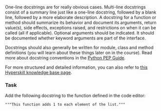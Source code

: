 

One-line docstrings are for really obvious cases. Multi-line docstrings consist of a summary line just like a one-line docstring, followed by a blank line, followed by a more elaborate description.
A docstring for a function or method should summarize its behavior and document its arguments, return value(s), side effects, exceptions raised, and restrictions on when it can be called (all if applicable). Optional arguments should be indicated. It should be documented whether keyword arguments are part of the interface.


Docstrings should also generally be written for module, class and method definitions (you will learn about these things later on in the course). Read more about docstring conventions in the [Python PEP Guide](https://peps.python.org/pep-0257/).

For more structured and detailed information, you can also refer to [this Hyperskill knowledge base page](https://hyperskill.org/learn/step/11869?utm_source=jba&utm_medium=jba_courses_links).

### Task 
Add the following docstring to the function defined in the code editor:
```text
"""This function adds 1 to each element of the list."""
```
